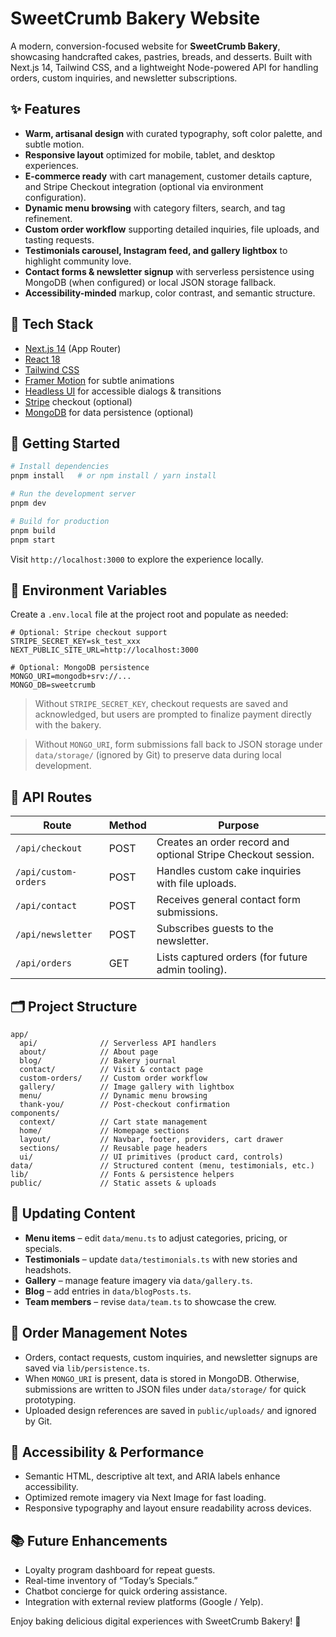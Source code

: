 # SweetCrumb Bakery Website

A modern, conversion-focused website for **SweetCrumb Bakery**, showcasing handcrafted cakes, pastries, breads, and desserts. Built with Next.js 14, Tailwind CSS, and a lightweight Node-powered API for handling orders, custom inquiries, and newsletter subscriptions.

## ✨ Features

- **Warm, artisanal design** with curated typography, soft color palette, and subtle motion.
- **Responsive layout** optimized for mobile, tablet, and desktop experiences.
- **E-commerce ready** with cart management, customer details capture, and Stripe Checkout integration (optional via environment configuration).
- **Dynamic menu browsing** with category filters, search, and tag refinement.
- **Custom order workflow** supporting detailed inquiries, file uploads, and tasting requests.
- **Testimonials carousel, Instagram feed, and gallery lightbox** to highlight community love.
- **Contact forms & newsletter signup** with serverless persistence using MongoDB (when configured) or local JSON storage fallback.
- **Accessibility-minded** markup, color contrast, and semantic structure.

## 🧱 Tech Stack

- [Next.js 14](https://nextjs.org/) (App Router)
- [React 18](https://react.dev/)
- [Tailwind CSS](https://tailwindcss.com/)
- [Framer Motion](https://www.framer.com/motion/) for subtle animations
- [Headless UI](https://headlessui.com/) for accessible dialogs & transitions
- [Stripe](https://stripe.com/) checkout (optional)
- [MongoDB](https://www.mongodb.com/) for data persistence (optional)

## 🚀 Getting Started

```bash
# Install dependencies
pnpm install   # or npm install / yarn install

# Run the development server
pnpm dev

# Build for production
pnpm build
pnpm start
```

Visit `http://localhost:3000` to explore the experience locally.

## 🔐 Environment Variables

Create a `.env.local` file at the project root and populate as needed:

```env
# Optional: Stripe checkout support
STRIPE_SECRET_KEY=sk_test_xxx
NEXT_PUBLIC_SITE_URL=http://localhost:3000

# Optional: MongoDB persistence
MONGO_URI=mongodb+srv://...
MONGO_DB=sweetcrumb
```

> Without `STRIPE_SECRET_KEY`, checkout requests are saved and acknowledged, but users are prompted to finalize payment directly with the bakery.

> Without `MONGO_URI`, form submissions fall back to JSON storage under `data/storage/` (ignored by Git) to preserve data during local development.

## 📄 API Routes

| Route | Method | Purpose |
| --- | --- | --- |
| `/api/checkout` | POST | Creates an order record and optional Stripe Checkout session. |
| `/api/custom-orders` | POST | Handles custom cake inquiries with file uploads. |
| `/api/contact` | POST | Receives general contact form submissions. |
| `/api/newsletter` | POST | Subscribes guests to the newsletter. |
| `/api/orders` | GET | Lists captured orders (for future admin tooling). |

## 🗂️ Project Structure

```
app/
  api/              // Serverless API handlers
  about/            // About page
  blog/             // Bakery journal
  contact/          // Visit & contact page
  custom-orders/    // Custom order workflow
  gallery/          // Image gallery with lightbox
  menu/             // Dynamic menu browsing
  thank-you/        // Post-checkout confirmation
components/
  context/          // Cart state management
  home/             // Homepage sections
  layout/           // Navbar, footer, providers, cart drawer
  sections/         // Reusable page headers
  ui/               // UI primitives (product card, controls)
data/               // Structured content (menu, testimonials, etc.)
lib/                // Fonts & persistence helpers
public/             // Static assets & uploads
```

## 🧩 Updating Content

- **Menu items** – edit `data/menu.ts` to adjust categories, pricing, or specials.
- **Testimonials** – update `data/testimonials.ts` with new stories and headshots.
- **Gallery** – manage feature imagery via `data/gallery.ts`.
- **Blog** – add entries in `data/blogPosts.ts`.
- **Team members** – revise `data/team.ts` to showcase the crew.

## 🧾 Order Management Notes

- Orders, contact requests, custom inquiries, and newsletter signups are saved via `lib/persistence.ts`.
- When `MONGO_URI` is present, data is stored in MongoDB. Otherwise, submissions are written to JSON files under `data/storage/` for quick prototyping.
- Uploaded design references are saved in `public/uploads/` and ignored by Git.

## 📣 Accessibility & Performance

- Semantic HTML, descriptive alt text, and ARIA labels enhance accessibility.
- Optimized remote imagery via Next Image for fast loading.
- Responsive typography and layout ensure readability across devices.

## 📚 Future Enhancements

- Loyalty program dashboard for repeat guests.
- Real-time inventory of “Today’s Specials.”
- Chatbot concierge for quick ordering assistance.
- Integration with external review platforms (Google / Yelp).

Enjoy baking delicious digital experiences with SweetCrumb Bakery! 🍰
